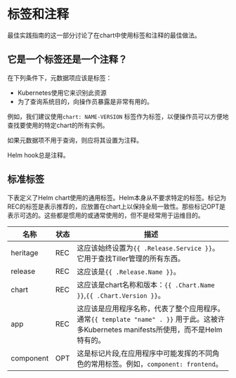 # 标签和注释
最佳实践指南的这一部分讨论了在chart中使用标签和注释的最佳做法。

## 它是一个标签还是一个注释？
在下列条件下，元数据项应该是标签：

- Kubernetes使用它来识别此资源
- 为了查询系统目的，向操作员暴露是非常有用的。

例如，我们建议使用`chart: NAME-VERSION` 标签作为标签，以便操作员可以方便地查找要使用的特定chart的所有实例。

如果元数据项不用于查询，则应将其设置为注释。

Helm hook总是注释。

## 标准标签
下表定义了Helm chart使用的通用标签。Helm本身从不要求特定的标签。标记为REC的标签是表示推荐的，应放置在chart上以保持全局一致性。那些标记OPT是表示可选的。这些都是惯用的或通常使用的，但不是经常用于运维目的。

名称|状态|描述
-----|------|----------
heritage|	REC	|这应该始终设置为`{{ .Release.Service }}`。它用于查找Tiller管理的所有东西。
release| REC |这应该是`{{ .Release.Name }}`。
chart| REC| 这应该是chart名称和版本：`{{ .Chart.Name }}`,`{{ .Chart.Version }}`。
app| REC| 这应该是应用程序名称，代表了整个应用程序。通常`{{ template "name" . }}` 用于此。这被许多Kubernetes manifests所使用，而不是Helm特有的。
component| OPT|	这是标记片段,在应用程序中可能发挥的不同角色的常用标签。例如，`component: frontend`。
